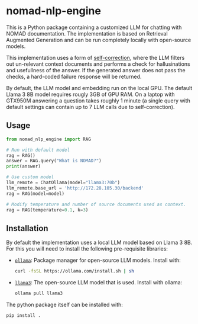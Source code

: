 # nomad-nlp-engine

This is a Python package containing a customized LLM for chatting with NOMAD documentation. The implementation is based on Retrieval Augmented Generation and can be run completely locally with open-source models.

This implementation uses a form of [self-correction](https://arxiv.org/abs/2310.11511), where the LLM filters out un-relevant context documents and performs a check for hallusinations and usefullness of the answer. If the generated answer does not pass the checks, a hard-coded failure response will be returned.

By default, the LLM model and embedding run on the local GPU. The default Llama 3 8B model requires rougly 3GB of GPU RAM. On a laptop with GTX950M answering a question takes roughly 1 minute (a single query with default settings can contain up to 7 LLM calls due to self-correction).

## Usage

```python
from nomad_nlp_engine import RAG

# Run with default model
rag = RAG()
answer = RAG.query("What is NOMAD?")
print(answer)

# Use custom model
llm_remote = ChatOllama(model="llama3:70b")
llm_remote.base_url = 'http://172.28.105.30/backend'
rag = RAG(model=model)

# Modify temperature and number of source documents used as context.
rag = RAG(temperature=0.1, k=3)
```

## Installation

By default the implementation uses a local LLM model based on Llama 3 8B. For this you will need to install the following pre-requisite libraries:

- [`ollama`](https://ollama.com/): Package manager for open-source LLM models. Install with:
    
    ```sh
    curl -fsSL https://ollama.com/install.sh | sh
    ```

- [`llama3`](https://ai.meta.com/blog/meta-llama-3/): The open-source LLM model that is used. Install with ollama:
    
    ```sh
    ollama pull llama3
    ```

The python package itself can be installed with:

```sh
pip install .
```